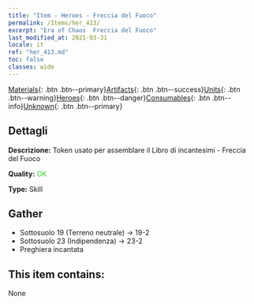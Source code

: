 ```yaml
---
title: "Item - Heroes - Freccia del Fuoco"
permalink: /Items/her_413/
excerpt: "Era of Chaos  Freccia del Fuoco"
last_modified_at: 2021-03-31
locale: it
ref: "her_413.md"
toc: false
classes: wide
---
```

 [Materials](/it/Items/){: .btn .btn--primary}[Artifacts](/it/Items/Artifacts/){: .btn .btn--success}[Units](/it/Items/Units/){: .btn .btn--warning}[Heroes](/it/Items/Heroes/){: .btn .btn--danger}[Consumables](/it/Items/Consumables/){: .btn .btn--info}[Unknown](/it/Items/Unknown/){: .btn .btn--primary}

## Dettagli
 **Descrizione:** Token usato per assemblare il Libro di incantesimi - Freccia del Fuoco

 **Quality:** <span style="color: #32CD32">OK</span>

 **Type:** Skill

## Gather

*    Sottosuolo 19 (Terreno neutrale) -> 19-2 
*    Sottosuolo 23 (Indipendenza) -> 23-2 
*    Preghiera incantata 

## This item contains:

  None

